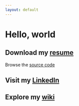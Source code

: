 ```yaml
---
layout: default
---
```


# Hello, world

## Download my [resume](./assets/rdnajac-resume.pdf)

Browse the [source code](./assets/rdnajac-resume.md)

## Visit my [LinkedIn](https://www.linkedin.com/in/ryan-najac/)

## Explore my [wiki](https://github.com/rdnajac/cbmf/wiki)
